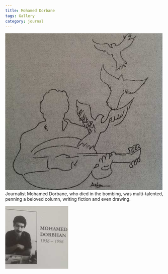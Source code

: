 ```yaml
---
title: Mohamed Dorbane
tags: Gallery
category: journal
---
```

![](/assets/img/IMG-1346.jpg) Journalist Mohamed Dorbane, who died in the bombing, was multi-talented, penning a beloved column, writing fiction and even drawing.

![Mohamed Dorbhan](/assets/img/mohameddorbhan.jpg)




